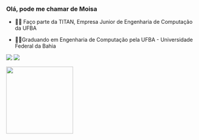 
### Olá, pode me chamar de Moisa

- 👨‍💻 Faço parte da TITAN, Empresa Junior de Engenharia de Computação da UFBA

- 🧑‍💻Graduando em Engenharia de Computação pela UFBA - Universidade Federal da Bahia



[<img src="https://img.shields.io/badge/linkedin-%230077B5.svg?&style=for-the-badge&logo=linkedin&logoColor=white" />](https://www.linkedin.com/in/mois%C3%A9s-teles-39867b227/)
[<img src = "https://img.shields.io/badge/instagram-%23E4405F.svg?&style=for-the-badge&logo=instagram&logoColor=white">](https://www.instagram.com/Moisa_teles/) 

 <div>
    

 <img height="180em" src="https://github-readme-stats.vercel.app/api/top-langs/?username=Moisa0&layout=compact&theme=tokyonight"/>



 </div>
 
 

        

